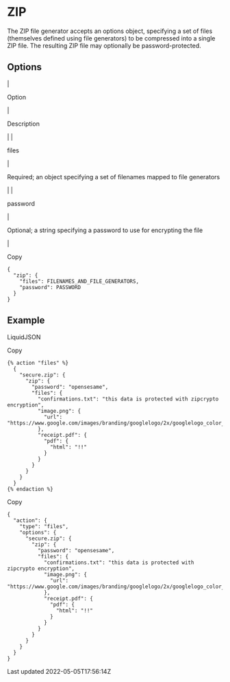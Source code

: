 # ZIP

The ZIP file generator accepts an options object, specifying a set of files (themselves defined using file generators) to be compressed into a single ZIP file. The resulting ZIP file may optionally be password-protected.

## Options

| 

Option

 | 

Description

 |
| 

files

 | 

Required; an object specifying a set of filenames mapped to file generators

 |
| 

password

 | 

Optional; a string specifying a password to use for encrypting the file

 |

Copy

    {
      "zip": {
        "files": FILENAMES_AND_FILE_GENERATORS,
        "password": PASSWORD
      }
    }

## Example

LiquidJSON

Copy

    {% action "files" %}
      {
        "secure.zip": {
          "zip": {
            "password": "opensesame",
            "files": {
              "confirmations.txt": "this data is protected with zipcrypto encryption",
              "image.png": {
                "url": "https://www.google.com/images/branding/googlelogo/2x/googlelogo_color_272x92dp.png"
              },
              "receipt.pdf": {
                "pdf": {
                  "html": "!!"
                }
              }
            }
          }
        }
      }
    {% endaction %}

Copy

    {
      "action": {
        "type": "files",
        "options": {
          "secure.zip": {
            "zip": {
              "password": "opensesame",
              "files": {
                "confirmations.txt": "this data is protected with zipcrypto encryption",
                "image.png": {
                  "url": "https://www.google.com/images/branding/googlelogo/2x/googlelogo_color_272x92dp.png"
                },
                "receipt.pdf": {
                  "pdf": {
                    "html": "!!"
                  }
                }
              }
            }
          }
        }
      }
    }

Last updated 2022-05-05T17:56:14Z